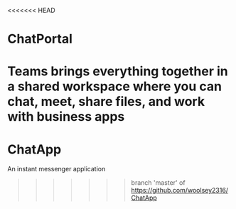 <<<<<<< HEAD
# ChatPortal
Teams brings everything together in a shared workspace where you can chat, meet, share files, and work with business apps
=======
# ChatApp
An instant messenger application
>>>>>>> branch 'master' of https://github.com/woolsey2316/ChatApp
